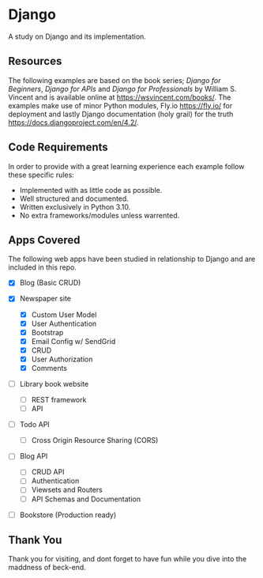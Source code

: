 # Django
A study on Django and its implementation.

## Resources
The following examples are based on the book series; *Django for Beginners*, *Django for APIs* and *Django for Professionals* by William S. Vincent and is available online at https://wsvincent.com/books/. The examples make use of minor Python modules, Fly.io https://fly.io/ for deployment and lastly Django documentation (holy grail) for the truth https://docs.djangoproject.com/en/4.2/.

## Code Requirements
In order to provide with a great learning experience each example follow these specific rules:
* Implemented with as little code as possible.
* Well structured and documented.
* Written exclusively in Python 3.10.
* No extra frameworks/modules unless warrented.

## Apps Covered
The following web apps have been studied in relationship to Django and are included in this repo.
- [x] Blog (Basic CRUD)
- [x] Newspaper site
    - [x] Custom User Model
    - [x] User Authentication
    - [x] Bootstrap
    - [x] Email Config w/ SendGrid
    - [x] CRUD
    - [x] User Authorization
    - [x] Comments
- [ ] Library book website
    - [ ] REST framework
    - [ ] API
- [ ] Todo API
    - [ ] Cross Origin Resource Sharing (CORS)
- [ ] Blog API
    - [ ] CRUD API
    - [ ] Authentication
    - [ ] Viewsets and Routers
    - [ ] API Schemas and Documentation
- [ ] Bookstore (Production ready)


## Thank You
Thank you for visiting, and dont forget to have fun while you dive into the maddness of beck-end.
